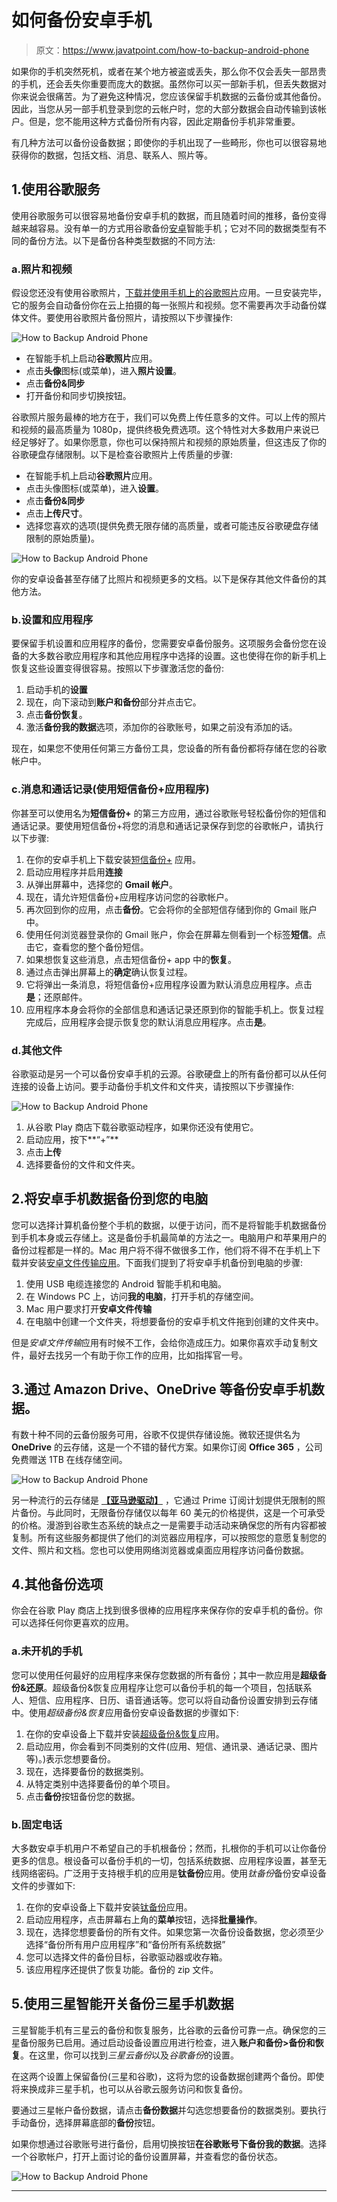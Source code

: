 # 如何备份安卓手机

> 原文：<https://www.javatpoint.com/how-to-backup-android-phone>

如果你的手机突然死机，或者在某个地方被盗或丢失，那么你不仅会丢失一部昂贵的手机，还会丢失你重要而庞大的数据。虽然你可以买一部新手机，但丢失数据对你来说会很痛苦。为了避免这种情况，您应该保留手机数据的云备份或其他备份。因此，当您从另一部手机登录到您的云帐户时，您的大部分数据会自动传输到该帐户。但是，您不能用这种方式备份所有内容，因此定期备份手机非常重要。

有几种方法可以备份设备数据；即使你的手机出现了一些畸形，你也可以很容易地获得你的数据，包括文档、消息、联系人、照片等。

## 1.使用谷歌服务

使用谷歌服务可以很容易地备份安卓手机的数据，而且随着时间的推移，备份变得越来越容易。没有单一的方式用谷歌备份[安卓](https://www.javatpoint.com/android-tutorial)智能手机；它对不同的数据类型有不同的备份方法。以下是备份各种类型数据的不同方法:

### a.照片和视频

假设您还没有使用谷歌照片，[下载并使用手机上的谷歌照片](https://play.google.com/store/apps/details?id=com.google.android.apps.photos)应用。一旦安装完毕，它的服务会自动备份你在云上拍摄的每一张照片和视频。您不需要再次手动备份媒体文件。要使用谷歌照片备份照片，请按照以下步骤操作:

![How to Backup Android Phone](img/9db926ae9ae621d19d82d8dcd4226a04.png)

*   在智能手机上启动**谷歌照片**应用。
*   点击**头像**图标(或菜单)，进入**照片设置**。
*   点击**备份&同步**
*   打开备份和同步切换按钮。

谷歌照片服务最棒的地方在于，我们可以免费上传任意多的文件。可以上传的照片和视频的最高质量为 1080p，提供终极免费选项。这个特性对大多数用户来说已经足够好了。如果你愿意，你也可以保持照片和视频的原始质量，但这违反了你的谷歌硬盘存储限制。以下是检查谷歌照片上传质量的步骤:

*   在智能手机上启动**谷歌照片**应用。
*   点击头像图标(或菜单)，进入**设置**。
*   点击**备份&同步**
*   点击**上传尺寸**。
*   选择您喜欢的选项(提供免费无限存储的高质量，或者可能违反谷歌硬盘存储限制的原始质量)。

![How to Backup Android Phone](img/55166bba09ccc1cefaa74214c3427e2c.png)

你的安卓设备甚至存储了比照片和视频更多的文档。以下是保存其他文件备份的其他方法。

### b.设置和应用程序

要保留手机设置和应用程序的备份，您需要安卓备份服务。这项服务会备份您在设备的大多数谷歌应用程序和其他应用程序中选择的设置。这也使得在你的新手机上恢复这些设置变得很容易。按照以下步骤激活您的备份:

1.  启动手机的**设置**
2.  现在，向下滚动到**账户和备份**部分并点击它。
3.  点击**备份恢复**。
4.  激活**备份我的数据**选项，添加你的谷歌账号，如果之前没有添加的话。

现在，如果您不使用任何第三方备份工具，您设备的所有备份都将存储在您的谷歌帐户中。

### c.消息和通话记录(使用短信备份+应用程序)

你甚至可以使用名为**短信备份+** 的第三方应用，通过谷歌账号轻松备份你的短信和通话记录。要使用短信备份+将您的消息和通话记录保存到您的谷歌帐户，请执行以下步骤:

1.  在你的安卓手机上下载安装[短信备份+](https://play.google.com/store/apps/details?id=com.zegoggles.smssync&hl=en) 应用。
2.  启动应用程序并启用**连接**
3.  从弹出屏幕中，选择您的 **Gmail 帐户**。
4.  现在，请允许短信备份+应用程序访问您的谷歌帐户。
5.  再次回到你的应用，点击**备份**。它会将你的全部短信存储到你的 Gmail 账户中。
6.  使用任何浏览器登录你的 Gmail 账户，你会在屏幕左侧看到一个标签**短信**。点击它，查看您的整个备份短信。
7.  如果想恢复这些消息，点击短信备份+ app 中的**恢复**。
8.  通过点击弹出屏幕上的**确定**确认恢复过程。
9.  它将弹出一条消息，将短信备份+应用程序设置为默认消息应用程序。点击**是**；还原邮件。
10.  应用程序本身会将你的全部信息和通话记录还原到你的智能手机上。恢复过程完成后，应用程序会提示恢复您的默认消息应用程序。点击**是**。

### d.其他文件

谷歌驱动是另一个可以备份安卓手机的云源。谷歌硬盘上的所有备份都可以从任何连接的设备上访问。要手动备份手机文件和文件夹，请按照以下步骤操作:

![How to Backup Android Phone](img/03c5d5b67d2e8a0b22971af101bd63f2.png)

1.  从谷歌 Play 商店下载谷歌驱动程序，如果你还没有使用它。
2.  启动应用，按下**“+”**
3.  点击**上传**
4.  选择要备份的文件和文件夹。

## 2.将安卓手机数据备份到您的电脑

您可以选择计算机备份整个手机的数据，以便于访问，而不是将智能手机数据备份到手机本身或云存储上。这是备份手机最简单的方法之一。电脑用户和苹果用户的备份过程都是一样的。Mac 用户将不得不做很多工作，他们将不得不在手机上下载并安装[安卓文件传输应用](https://www.android.com/filetransfer/)。下面我们提到了将安卓手机备份到电脑的步骤:

1.  使用 USB 电缆连接您的 Android 智能手机和电脑。
2.  在 Windows PC 上，访问**我的电脑**，打开手机的存储空间。
3.  Mac 用户要求打开**安卓文件传输**
4.  在电脑中创建一个文件夹，将想要备份的安卓手机文件拖到创建的文件夹中。

但是*安卓文件传输*应用有时候不工作，会给你造成压力。如果你喜欢手动复制文件，最好去找另一个有助于你工作的应用，比如指挥官一号。

## 3.通过 Amazon Drive、OneDrive 等备份安卓手机数据。

有数十种不同的云备份服务可用，谷歌不仅提供存储设施。微软还提供名为 **OneDrive** 的云存储，这是一个不错的替代方案。如果你订阅 **Office 365** ，公司免费赠送 1TB 在线存储空间。

![How to Backup Android Phone](img/276fd1f2e8c7a77324274c4d0665d53d.png)

另一种流行的云存储是 [**【亚马逊驱动】**](https://www.amazon.com/b/?node=15547130011) ，它通过 Prime 订阅计划提供无限制的照片备份。与此同时，无限备份存储仅以每年 60 美元的价格提供，这是一个可承受的价格。漫游到谷歌生态系统的缺点之一是需要手动活动来确保您的所有内容都被复制。所有这些服务都提供了他们的浏览器应用程序，可以按照您的意愿复制您的文件、照片和文档。您也可以使用网络浏览器或桌面应用程序访问备份数据。

## 4.其他备份选项

你会在谷歌 Play 商店上找到很多很棒的应用程序来保存你的安卓手机的备份。你可以选择任何你更喜欢的应用。

### a.未开机的手机

您可以使用任何最好的应用程序来保存您数据的所有备份；其中一款应用是**超级备份&还原**。超级备份&恢复应用程序让您可以备份手机的每一个项目，包括联系人、短信、应用程序、日历、语音通话等。您可以将自动备份设置安排到云存储中。使用*超级备份&恢复*应用备份安卓设备数据的步骤如下:

1.  在你的安卓设备上下载并安装[超级备份&恢复](https://play.google.com/store/apps/details?id=com.idea.backup.smscontacts)应用。
2.  启动应用，你会看到不同类别的文件(应用、短信、通讯录、通话记录、图片等)。)表示您想要备份。
3.  现在，选择要备份的数据类别。
4.  从特定类别中选择要备份的单个项目。
5.  点击**备份**按钮备份您的数据。

### b.固定电话

大多数安卓手机用户不希望自己的手机根备份；然而，扎根你的手机可以让你备份更多的信息。根设备可以备份手机的一切，包括系统数据、应用程序设置，甚至无线网络密码。广泛用于支持根手机的应用是**钛备份**应用。使用*钛备份*备份安卓设备文件的步骤如下:

1.  在你的安卓设备上下载并安装[钛备份](https://play.google.com/store/apps/details?id=com.keramidas.TitaniumBackup)应用。
2.  启动应用程序，点击屏幕右上角的**菜单**按钮，选择**批量操作**。
3.  现在，选择您想要备份的所有文件。如果您第一次备份设备数据，您必须至少选择“备份所有用户应用程序”和“备份所有系统数据”
4.  您可以选择文件的备份目标，谷歌驱动器或收存箱。
5.  该应用程序还提供了恢复功能。备份的 zip 文件。

## 5.使用三星智能开关备份三星手机数据

三星智能手机有三星云的备份和恢复服务，比谷歌的云备份可靠一点。确保您的三星备份服务已启用。通过启动设备设置应用进行检查，进入**账户和备份>备份和恢复**。在这里，你可以找到*三星云备份*以及*谷歌备份*的设置。

在这两个设置上保留备份(三星和谷歌)，这将为您的设备数据创建两个备份。即使将来换成非三星手机，也可以从谷歌云服务访问和恢复备份。

要通过三星帐户备份数据，请点击**备份数据**并勾选您想要备份的数据类别。要执行手动备份，选择屏幕底部的**备份**按钮。

如果你想通过谷歌账号进行备份，启用切换按钮**在谷歌账号下备份我的数据**。选择一个谷歌帐户，打开上面讨论的备份设置屏幕，并查看您的备份状态。

![How to Backup Android Phone](img/4646a671a929bc209daeeae6418b5212.png)

* * *